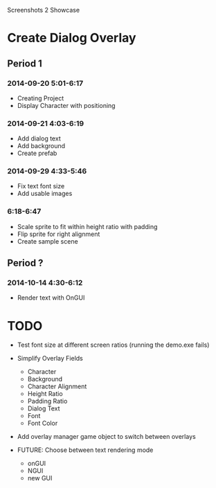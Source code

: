 Screenshots 2 Showcase


# Create Dialog Overlay

## Period 1

### 2014-09-20 5:01-6:17

- Creating Project
- Display Character with positioning
 
### 2014-09-21 4:03-6:19

- Add dialog text
- Add background
- Create prefab

### 2014-09-29 4:33-5:46

- Fix text font size
- Add usable images

### 6:18-6:47

- Scale sprite to fit within height ratio with padding
- Flip sprite for right alignment
- Create sample scene

## Period ?

### 2014-10-14 4:30-6:12

- Render text with OnGUI


# TODO


- Test font size at different screen ratios (running the demo.exe fails)

- Simplify Overlay Fields
	- Character
	- Background
	- Character Alignment
	- Height Ratio
	- Padding Ratio
	- Dialog Text
	- Font
	- Font Color

- Add overlay manager game object to switch between overlays


- FUTURE: Choose between text rendering mode
	- onGUI
	- NGUI
	- new GUI